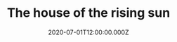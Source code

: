 ---
title: The house of the rising sun
status: Published
date: 2020-07-01T12:00:00.000Z
text: |-
  There is a house in New Orleans\
  They call the Rising Sun\
  And it's been the ruin of many a poor boy\
  And God I know I'm one

  My mother was a tailor\
  She sewed my new blue jeans\
  My father was a gamblin' man\
  Down in New Orleans

  Now the only thing a gambler needs\
  Is a suitcase and trunk\
  And the only time he's satisfied\
  Is when he's on a drug

  Oh mother tell your children\
  Not to do what I have done\
  Spend your lives in sin and misery\
  In the House of the Rising Sun

  Well, I got one foot on the platform\
  The other foot on the train\
  I'm goin' back to New Orleans\
  To wear that ball and chain

  Well, there is a house in New Orleans\
  They call the Rising Sun\
  And it's been the ruin of many a poor boy\
  And God I know I'm one
---